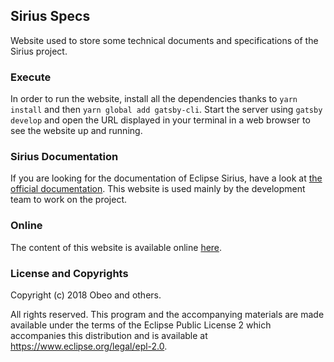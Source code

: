 ## Sirius Specs

Website used to store some technical documents and specifications of the Sirius project.

### Execute

In order to run the website, install all the dependencies thanks to ```yarn install``` and then ```yarn global add gatsby-cli```. Start the server using ```gatsby develop``` and open the URL displayed in your terminal in a web browser to see the website up and running.

### Sirius Documentation

If you are looking for the documentation of Eclipse Sirius, have a look at [the official documentation](https://www.eclipse.org/sirius/doc). This website is used mainly by the development team to work on the project.

### Online

The content of this website is available online [here](http://sirius-specs.netlify.com).

### License and Copyrights

Copyright (c) 2018 Obeo and others.

All rights reserved. This program and the accompanying materials
are made available under the terms of the Eclipse Public License 2
which accompanies this distribution and is available at
https://www.eclipse.org/legal/epl-2.0.
